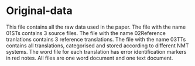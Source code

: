 # Original-data
This file contains all the raw data used in the paper.
The file with the name 01STs contains 3 source files.
The file with the name 02Reference tranlations contains 3 reference translations.
The file with the name 03TTs contains all translations, categorised and stored according to different NMT systems. The word file for each translation has error identification markers in red notes.
All files are one word document and one text document.
